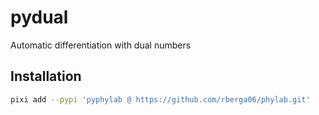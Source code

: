 # pydual
Automatic differentiation with dual numbers

## Installation
```sh
pixi add --pypi 'pyphylab @ https://github.com/rberga06/phylab.git'
```
